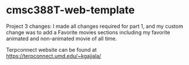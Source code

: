 # cmsc388T-web-template

Project 3 changes:
I made all changes required for part 1, and my custom change was to add a Favorite movies sections including my favorite animated and non-animated movie of all time.

Terpconnect website can be found at https://terpconnect.umd.edu/~kgajjala/
